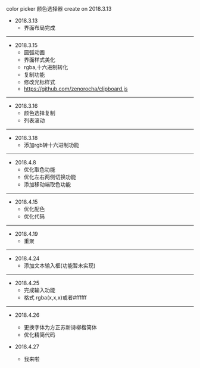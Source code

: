 color picker
颜色选择器
create on 2018.3.13

+ 2018.3.13
    - 界面布局完成

***

+ 2018.3.15
	- 圆弧动画
	- 界面样式美化    
	- rgba,十六进制转化
	- 复制功能
	- 修改光标样式
	- https://github.com/zenorocha/clipboard.js

***

+ 2018.3.16
	- 颜色选择复制
	- 列表滚动
	
***

+ 2018.3.18
	- 添加rgb转十六进制功能


***

+ 2018.4.8
	- 优化取色功能
	- 优化左右两侧切换功能
	- 添加移动端取色功能	

***

+ 2018.4.15
	- 优化配色	
	- 优化代码

***

+ 2018.4.19
	- 重聚	

***

+ 2018.4.24
	- 添加文本输入框(功能暂未实现)		

***

+ 2018.4.25
	- 完成输入功能
	- 格式 rgba(x,x,x)或者#ffffff	

***

+ 2018.4.26
	- 更换字体为方正苏新诗柳楷简体	
	- 优化精简代码

+ 2018.4.27
	- 我来啦	